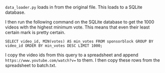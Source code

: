 `data_loader.py` loads in from the original file. This loads to a SQLite database.

I then run the following command on the SQLite database to get the 1000 videos with the highest minimum vote. This means that even
their least certain mark is pretty certain.

`SELECT video_id, MIN(votes) AS min_votes FROM sponsorblock GROUP BY video_id ORDER BY min_votes DESC LIMIT 1000;`

I copy the video ids from this query to a spreadsheet and append `https://www.youtube.com/watch?v=` to them. I then copy these rows
from the spreadsheet to batch.txt.